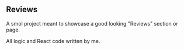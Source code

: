 ## Reviews

A smol project meant to showcase a good looking "Reviews" section or page.

All logic and React code written by me.
